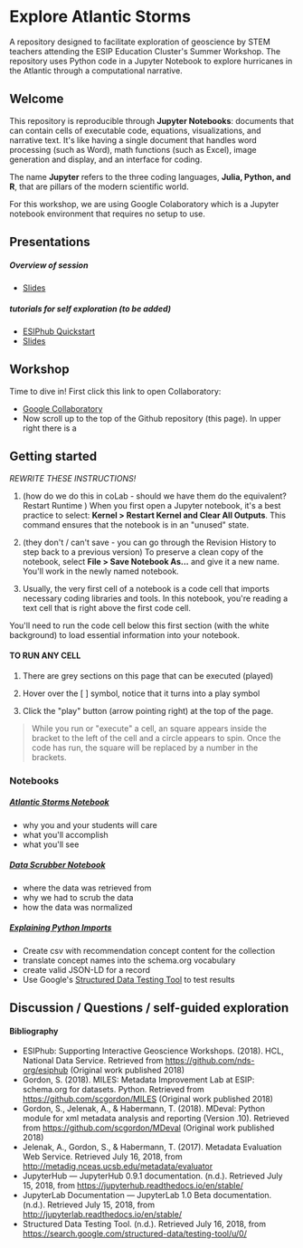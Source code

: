 # Explore Atlantic Storms
A repository designed to facilitate exploration of geoscience by STEM teachers attending the ESIP Education Cluster's Summer Workshop. The repository uses Python code in a Jupyter Notebook to explore hurricanes in the Atlantic through a computational narrative.

## Welcome

This repository is reproducible through <b>Jupyter Notebooks</b>: documents that can contain cells of executable code, equations, visualizations, and narrative text. It's like having a single document that handles word processing (such as  Word), math functions (such as Excel), image generation and display, and an interface for coding.

The name <b>Jupyter</b> refers to the three coding languages, <b>Julia, Python, and R</b>, that are pillars of the modern scientific world. 

For this workshop, we are using Google Colaboratory which is a Jupyter notebook environment that requires no setup to use.

## Presentations

#####  Overview of session
* [Slides](https://schd.ws/hosted_files/2018esipsummermeeting/ab/MILESsessionOverview.pptx)

##### tutorials for self exploration (to be added)
* [ESIPhub Quickstart](shared/Quickstart.md)
* [Slides](https://schd.ws/hosted_files/2018esipsummermeeting/b4/ESIPhubQuickStart.pptx)

## Workshop

Time to dive in! First click this link to open Collaboratory:

* [Google Collaboratory](https://colab.research.google.com/notebook#create=true&language=python3)
* Now scroll up to the top of the Github repository (this page). In upper right there is a 


## Getting started

*REWRITE THESE INSTRUCTIONS!*
1. (how do we do this in coLab - should we have them do the equivalent? Restart Runtime ) When you first open a Jupyter notebook, it's a best practice to select: <b>Kernel > Restart Kernel and Clear All Outputs</b>. This command ensures that the notebook is in an "unused" state. 

2. (they don't / can't save - you can go through the Revision History to step back to a previous version) To preserve a clean copy of the notebook, select <b>File > Save Notebook As...</b> and give it a new name. You'll work in the newly named notebook.

3. Usually, the very first cell of a notebook is a code cell that imports necessary coding libraries and tools. In this notebook, you're reading a text cell that is right above the first code cell. 

You'll need to run the code cell below this first section (with the white background) to load essential information into your notebook. 

#### TO RUN ANY CELL

1. There are grey sections on this page that can be executed (played)

2. Hover over the  [   ] symbol, notice that it turns into a play symbol

3. Click the "play" button (arrow pointing right) at the top of the page. 


> While you run or "execute" a cell, an square appears inside the bracket to the left of the cell and a circle appears to spin. Once the code has run, the square will be replaced by a number in the brackets.

### Notebooks

##### [Atlantic Storms Notebook](./15May_atlantic_storms.ipynb)
* why you and your students will care
* what you'll accomplish
* what you'll see

##### [Data Scrubber Notebook](./data_scrubber.ipynb)
* where the data was retrieved from
* why we had to scrub the data
* how the data was normalized

##### [Explaining Python Imports](./explanation_of_initial_python_imports)
* Create csv with recommendation concept content for the collection 
* translate concept names into the schema.org vocabulary
* create valid JSON-LD for a record
* Use Google's [Structured Data Testing Tool](https://search.google.com/structured-data/testing-tool/u/0/) to test results

## Discussion / Questions / self-guided exploration

#### Bibliography

* ESIPhub: Supporting Interactive Geoscience Workshops. (2018). HCL, National Data Service. Retrieved from https://github.com/nds-org/esiphub (Original work published 2018)
* Gordon, S. (2018). MILES: Metadata Improvement Lab at ESIP: schema.org for datasets. Python. Retrieved from https://github.com/scgordon/MILES (Original work published 2018)
* Gordon, S., Jelenak, A., & Habermann, T. (2018). MDeval: Python module for xml metadata analysis and reporting (Version .10). Retrieved from https://github.com/scgordon/MDeval (Original work published 2018)
* Jelenak, A., Gordon, S., & Habermann, T. (2017). Metadata Evaluation Web Service. Retrieved July 16, 2018, from http://metadig.nceas.ucsb.edu/metadata/evaluator
* JupyterHub — JupyterHub 0.9.1 documentation. (n.d.). Retrieved July 15, 2018, from https://jupyterhub.readthedocs.io/en/stable/
* JupyterLab Documentation — JupyterLab 1.0 Beta documentation. (n.d.). Retrieved July 15, 2018, from http://jupyterlab.readthedocs.io/en/stable/
* Structured Data Testing Tool. (n.d.). Retrieved July 16, 2018, from https://search.google.com/structured-data/testing-tool/u/0/



